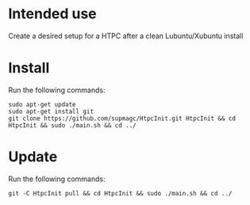 # Intended use
Create a desired setup for a HTPC after a clean Lubuntu/Xubuntu install

# Install
Run the following commands:
```
sudo apt-get update
sudo apt-get install git
git clone https://github.com/supmagc/HtpcInit.git HtpcInit && cd HtpcInit && sudo ./main.sh && cd ../
```

# Update
Run the following commands:
```
git -C HtpcInit pull && cd HtpcInit && sudo ./main.sh && cd ../
```